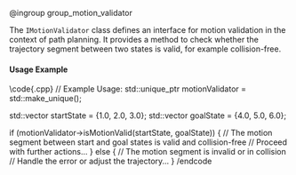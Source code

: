 @ingroup group_motion_validator

The `IMotionValidator` class defines an interface for motion validation in the context of path planning. It provides a method to check whether the trajectory segment between two states is valid, for example collision-free.

#### Usage Example

\code{.cpp}
// Example Usage:
std::unique_ptr<IMotionValidator> motionValidator = std::make_unique<MyMotionValidator>();

std::vector<double> startState = {1.0, 2.0, 3.0};
std::vector<double> goalState = {4.0, 5.0, 6.0};

if (motionValidator->isMotionValid(startState, goalState)) {
    // The motion segment between start and goal states is valid and collision-free
    // Proceed with further actions...
} else {
    // The motion segment is invalid or in collision
    // Handle the error or adjust the trajectory...
}
/endcode
